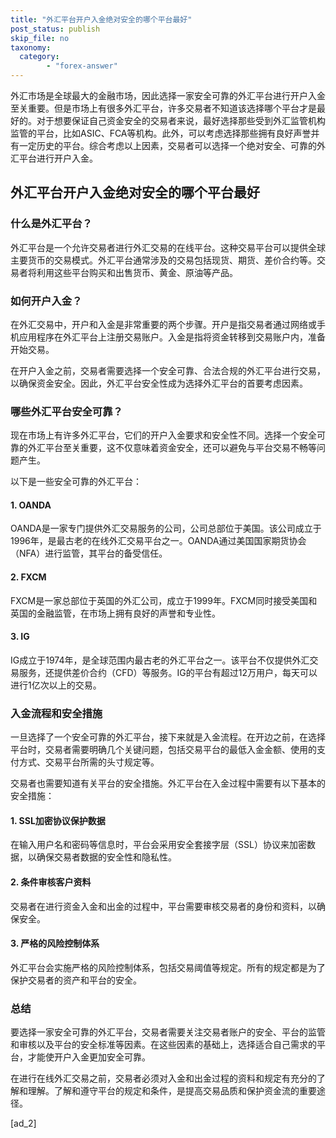 ```yaml
---
title: "外汇平台开户入金绝对安全的哪个平台最好"
post_status: publish
skip_file: no
taxonomy:
  category:
        - "forex-answer"
---
```


外汇市场是全球最大的金融市场，因此选择一家安全可靠的外汇平台进行开户入金至关重要。但是市场上有很多外汇平台，许多交易者不知道该选择哪个平台才是最好的。对于想要保证自己资金安全的交易者来说，最好选择那些受到外汇监管机构监管的平台，比如ASIC、FCA等机构。此外，可以考虑选择那些拥有良好声誉并有一定历史的平台。综合考虑以上因素，交易者可以选择一个绝对安全、可靠的外汇平台进行开户入金。

## 外汇平台开户入金绝对安全的哪个平台最好

### 什么是外汇平台？

外汇平台是一个允许交易者进行外汇交易的在线平台。这种交易平台可以提供全球主要货币的交易模式。外汇平台通常涉及的交易包括现货、期货、差价合约等。交易者将利用这些平台购买和出售货币、黄金、原油等产品。

### 如何开户入金？

在外汇交易中，开户和入金是非常重要的两个步骤。开户是指交易者通过网络或手机应用程序在外汇平台上注册交易账户。入金是指将资金转移到交易账户内，准备开始交易。

在开户入金之前，交易者需要选择一个安全可靠、合法合规的外汇平台进行交易，以确保资金安全。因此，外汇平台安全性成为选择外汇平台的首要考虑因素。

### 哪些外汇平台安全可靠？

现在市场上有许多外汇平台，它们的开户入金要求和安全性不同。选择一个安全可靠的外汇平台至关重要，这不仅意味着资金安全，还可以避免与平台交易不畅等问题产生。

以下是一些安全可靠的外汇平台：

#### 1\. OANDA

OANDA是一家专门提供外汇交易服务的公司，公司总部位于美国。该公司成立于1996年，是最古老的在线外汇交易平台之一。OANDA通过美国国家期货协会（NFA）进行监管，其平台的备受信任。

#### 2\. FXCM

FXCM是一家总部位于英国的外汇公司，成立于1999年。FXCM同时接受美国和英国的金融监管，在市场上拥有良好的声誉和专业性。

#### 3\. IG

IG成立于1974年，是全球范围内最古老的外汇平台之一。该平台不仅提供外汇交易服务，还提供差价合约（CFD）等服务。IG的平台有超过12万用户，每天可以进行1亿次以上的交易。

### 入金流程和安全措施

一旦选择了一个安全可靠的外汇平台，接下来就是入金流程。在开边之前，在选择平台时，交易者需要明确几个关键问题，包括交易平台的最低入金金额、使用的支付方式、交易平台所需的头寸规定等。

交易者也需要知道有关平台的安全措施。外汇平台在入金过程中需要有以下基本的安全措施：

#### 1\. SSL加密协议保护数据

在输入用户名和密码等信息时，平台会采用安全套接字层（SSL）协议来加密数据，以确保交易者数据的安全性和隐私性。

#### 2\. 条件审核客户资料

交易者在进行资金入金和出金的过程中，平台需要审核交易者的身份和资料，以确保安全。

#### 3\. 严格的风险控制体系

外汇平台会实施严格的风险控制体系，包括交易阈值等规定。所有的规定都是为了保护交易者的资产和平台的安全。

### 总结

要选择一家安全可靠的外汇平台，交易者需要关注交易者账户的安全、平台的监管和审核以及平台的安全标准等因素。在这些因素的基础上，选择适合自己需求的平台，才能使开户入金更加安全可靠。

在进行在线外汇交易之前，交易者必须对入金和出金过程的资料和规定有充分的了解和理解。了解和遵守平台的规定和条件，是提高交易品质和保护资金流的重要途径。

\[ad\_2\]
